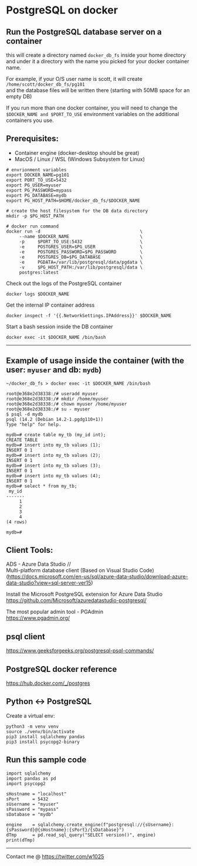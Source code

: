 # PostgreSQL on docker  

## Run the PostgreSQL database server on a container  
this will create a directory named ```docker_db_fs``` inside your home directory and under it a directory with the name you picked for your docker container name.

For example, if your O/S user name is scott, it will create ```/home/scott/docker_db_fs/pg101 ```  
and the database files will be written there (starting with 50MB space for an empty DB)

If you run more than one docker container, you will need to change the ```$DOCKER_NAME and $PORT_TO_USE``` environment variables on the additional containers you use.

## Prerequisites:    
* Container engine (docker-desktop should be great)  
* MacOS / Linux / WSL (Windows Subsystem for Linux)  
  
```
# envrionment variables
export DOCKER_NAME=pg101
export PORT_TO_USE=5432
export PG_USER=myuser
export PG_PASSWORD=mypass
export PG_DATABASE=mydb
export PG_HOST_PATH=$HOME/docker_db_fs/$DOCKER_NAME

# create the host filesystem for the DB data directory
mkdir -p $PG_HOST_PATH

# docker run command
docker run -d                                      \
     --name $DOCKER_NAME                           \
     -p     $PORT_TO_USE:5432                      \
     -e     POSTGRES_USER=$PG_USER                 \
     -e     POSTGRES_PASSWORD=$PG_PASSWORD         \
     -e     POSTGRES_DB=$PG_DATABASE               \
     -e     PGDATA=/var/lib/postgresql/data/pgdata \
     -v     $PG_HOST_PATH:/var/lib/postgresql/data \
     postgres:latest
```

Check out the logs of the PostgreSQL container  
```
docker logs $DOCKER_NAME
```

Get the internal IP container address
```
docker inspect -f '{{.NetworkSettings.IPAddress}}' $DOCKER_NAME
```

Start a bash session inside the DB container
```
docker exec -it $DOCKER_NAME /bin/bash
```
___
## Example of usage inside the container (with the user: ``` myuser ``` and db: ``` mydb ```)  
```
~/docker_db_fs > docker exec -it $DOCKER_NAME /bin/bash

root@e368e2d38338:/# useradd myuser
root@e368e2d38338:/# mkdir /home/myuser
root@e368e2d38338:/# chown myuser /home/myuser
root@e368e2d38338:/# su - myuser
$ psql -d mydb
psql (14.2 (Debian 14.2-1.pgdg110+1))
Type "help" for help.

mydb=# create table my_tb (my_id int);
CREATE TABLE
mydb=# insert into my_tb values (1);
INSERT 0 1
mydb=# insert into my_tb values (2);
INSERT 0 1
mydb=# insert into my_tb values (3);
INSERT 0 1
mydb=# insert into my_tb values (4);
INSERT 0 1
mydb=# select * from my_tb;
 my_id
-------
     1
     2
     3
     4
(4 rows)

mydb=#
```

## Client Tools:  
ADS - Azure Data Studio //  
Multi-platform database client (Based on Visual Studio Code)  
(https://docs.microsoft.com/en-us/sql/azure-data-studio/download-azure-data-studio?view=sql-server-ver15) 

Install the Microsoft PostgreSQL extension for Azure Data Studio  
https://github.com/Microsoft/azuredatastudio-postgresql/

The most popular admin tool - PGAdmin  
https://www.pgadmin.org/

## psql client
https://www.geeksforgeeks.org/postgresql-psql-commands/

## PostgreSQL docker reference
https://hub.docker.com/_/postgres
  
## Python <-> PostgreSQL  

Create a virtual env:  
```
python3 -m venv venv
source ./venv/bin/activate 
pip3 install sqlalchemy pandas
pip3 install psycopg2-binary
```

## Run this sample code  
```
import sqlalchemy
import pandas as pd
import psycopg2

sHostname = "localhost"
sPort     = 5432
sUsername = "myuser"
sPassword = "mypass"
sDatabase = "mydb"

engine    = sqlalchemy.create_engine(f"postgresql://{sUsername}:{sPassword}@{sHostname}:{sPort}/{sDatabase}")
dTmp      = pd.read_sql_query("SELECT version()", engine)
print(dTmp)
```

  
  

___
Contact me @
https://twitter.com/w1025
